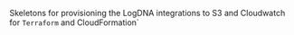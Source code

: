 Skeletons for provisioning the LogDNA integrations to S3 and Cloudwatch for `Terraform` and CloudFormation`

